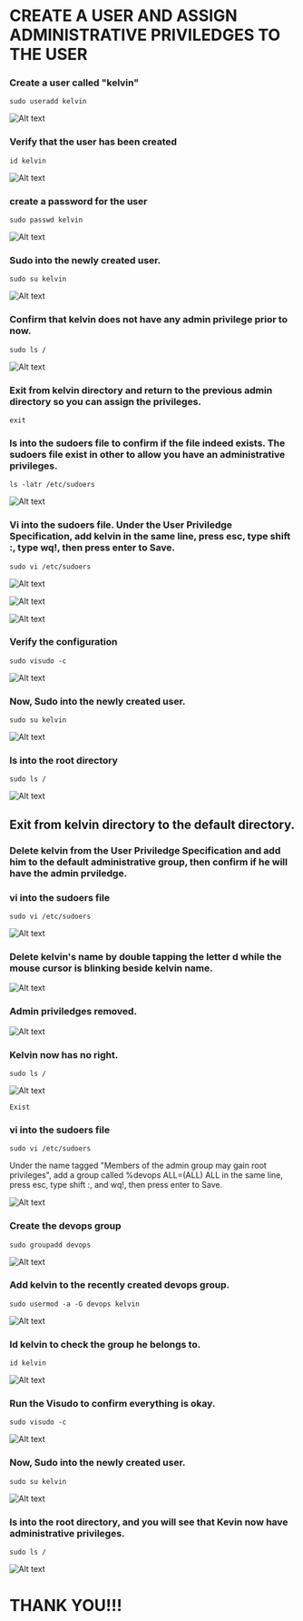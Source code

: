 
# CREATE A USER AND ASSIGN ADMINISTRATIVE PRIVILEDGES TO THE USER

### Create a user called "kelvin"

`sudo useradd kelvin`

![Alt text](<Images/Create a user.PNG>)

### Verify that the user has been created

`id kelvin`

![Alt text](<Images/Verify user is created.PNG>)

### create a password for the user

`sudo passwd kelvin`

![Alt text](<Images/Create a user password.PNG>)

### Sudo into the newly created user.

`sudo su kelvin`

![Alt text](<Images/sudo into kelvin.PNG>)

### Confirm that kelvin does not have any admin privilege prior to now.

`sudo ls /`

![Alt text](<Images/kelvin has no admin right.PNG>)

### Exit from kelvin directory and return to the previous admin directory so you can assign the privileges.

`exit`

### ls into the sudoers file to confirm if the file indeed exists. The sudoers file exist in other to allow you have an administrative privileges.

`ls -latr /etc/sudoers`

![Alt text](<Images/check if sudoers file exist.PNG>)

### Vi into the sudoers file. Under the User Priviledge Specification, add kelvin in the same line, press esc, type shift :, type wq!, then press enter to Save.

`sudo vi /etc/sudoers`

![Alt text](<Images/vi into the sudoers file 1.PNG>)

![Alt text](<Images/add kelvin under the User Priviledge Specification.PNG>)

![Alt text](<Images/save the sudoer priviledge file.PNG>)

### Verify the configuration

`sudo visudo -c`

![Alt text](<Images/sudo visudo command.PNG>)

### Now, Sudo into the newly created user.

`sudo su kelvin`

![Alt text](<Images/sudo into kelvin.PNG>)

### ls into the root directory

`sudo ls /`

![Alt text](<Images/kelvin now has admin rights.PNG>)

## Exit from kelvin directory to the default directory. 

### Delete kelvin from the User Priviledge Specification and add him to the default administrative group, then confirm if he will have the admin prviledge. 

### vi into the sudoers file

`sudo vi /etc/sudoers`

![Alt text](<Images/vi into the sudoers file 1.PNG>)

### Delete kelvin's name by double tapping the letter d while the mouse cursor is blinking beside kelvin name.

![Alt text](<Images/mouse cursor beside kelvin name.PNG>)

### Admin priviledges removed.

![Alt text](<Images/admin rights removed.PNG>)

### Kelvin now has no right.

`sudo ls /`

![Alt text](<Images/kelvin now has no admin rights.PNG>)

`Exist`

### vi into the sudoers file

`sudo vi /etc/sudoers`

Under the name tagged "Members of the admin group may gain root privileges", add a group called %devops ALL=(ALL) ALL in the same line, press esc, type shift :, and wq!, then press enter to Save.

![Alt text](<Images/add devops group to the root default group.PNG>)

### Create the devops group

`sudo groupadd devops`

![Alt text](<Images/sudo groupadd devops.PNG>)

### Add kelvin to the recently created devops group.

`sudo usermod -a -G devops kelvin`

![Alt text](<Images/add kelvin to the devops geoup.PNG>)

### Id kelvin to check the group he belongs to.

`id kelvin`

![Alt text](<Images/id into kelvin to confirm the group he belongs to.PNG>)

### Run the Visudo to confirm everything is okay.

`sudo visudo -c`

![Alt text](<Images/visudo command.PNG>)

### Now, Sudo into the newly created user.

`sudo su kelvin`

![Alt text](<Images/sudo into kelvin.PNG>)

### ls into the root directory, and you will see that Kevin now have administrative privileges.

`sudo ls /`

![Alt text](<Images/kelvin now has admin rights afterwards.PNG>)


# THANK YOU!!!